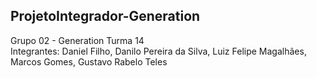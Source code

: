 <h2>ProjetoIntegrador-Generation</h2>

Grupo 02 - Generation Turma 14
<br/> Integrantes: Daniel Filho, Danilo Pereira da Silva, Luiz Felipe Magalhães, Marcos Gomes, Gustavo Rabelo Teles

